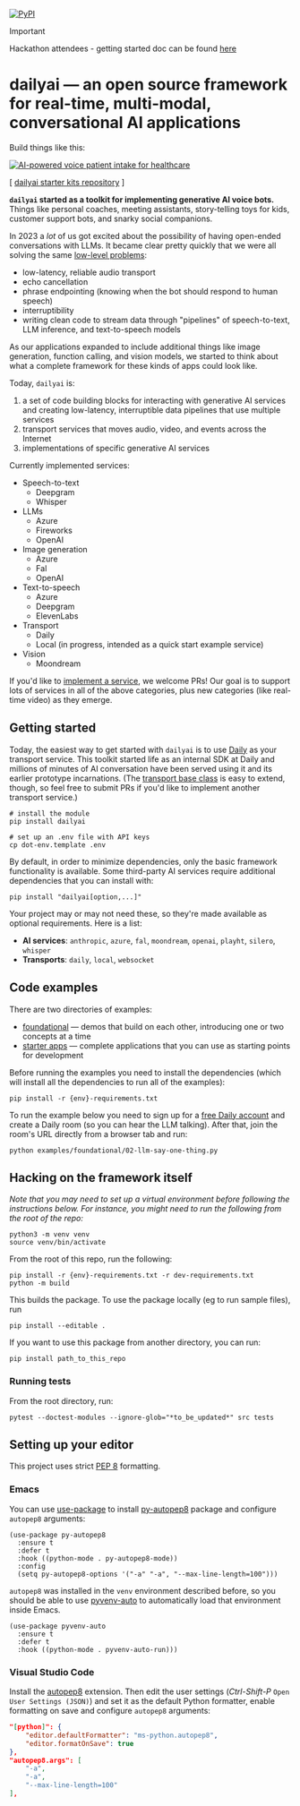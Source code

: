 [![PyPI](https://img.shields.io/pypi/v/dailyai)](https://pypi.org/project/dailyai)

> [!IMPORTANT]
> Hackathon attendees - getting started doc can be found [here](https://www.notion.so/dailyco/Daily-AI-ff356d3a799649e583fa91c1ccfe0d87?pvs=4)


# dailyai — an open source framework for real-time, multi-modal, conversational AI applications

Build things like this:

[![AI-powered voice patient intake for healthcare](https://img.youtube.com/vi/lDevgsp9vn0/0.jpg)](https://www.youtube.com/watch?v=lDevgsp9vn0)

[ [dailyai starter kits repository](https://github.com/daily-co/dailyai-examples) ]

**`dailyai` started as a toolkit for implementing generative AI voice bots.** Things like personal coaches, meeting assistants, story-telling toys for kids, customer support bots, and snarky social companions.

In 2023 a _lot_ of us got excited about the possibility of having open-ended conversations with LLMs. It became clear pretty quickly that we were all solving the same [low-level problems](https://www.daily.co/blog/how-to-talk-to-an-llm-with-your-voice/):

- low-latency, reliable audio transport
- echo cancellation
- phrase endpointing (knowing when the bot should respond to human speech)
- interruptibility
- writing clean code to stream data through "pipelines" of speech-to-text, LLM inference, and text-to-speech models

As our applications expanded to include additional things like image generation, function calling, and vision models, we started to think about what a complete framework for these kinds of apps could look like.

Today, `dailyai` is:

1. a set of code building blocks for interacting with generative AI services and creating low-latency, interruptible data pipelines that use multiple services
2. transport services that moves audio, video, and events across the Internet
3. implementations of specific generative AI services

Currently implemented services:

- Speech-to-text
  - Deepgram
  - Whisper
- LLMs
  - Azure
  - Fireworks
  - OpenAI
- Image generation
  - Azure
  - Fal
  - OpenAI
- Text-to-speech
  - Azure
  - Deepgram
  - ElevenLabs
- Transport
  - Daily
  - Local (in progress, intended as a quick start example service)
- Vision
  - Moondream

If you'd like to [implement a service](<(https://github.com/daily-co/daily-ai-sdk/tree/main/src/dailyai/services)>), we welcome PRs! Our goal is to support lots of services in all of the above categories, plus new categories (like real-time video) as they emerge.

## Getting started

Today, the easiest way to get started with `dailyai` is to use [Daily](https://www.daily.co/) as your transport service. This toolkit started life as an internal SDK at Daily and millions of minutes of AI conversation have been served using it and its earlier prototype incarnations. (The [transport base class](https://github.com/daily-co/daily-ai-sdk/blob/main/src/dailyai/transports/abstract_transport.py) is easy to extend, though, so feel free to submit PRs if you'd like to implement another transport service.)

```
# install the module
pip install dailyai

# set up an .env file with API keys
cp dot-env.template .env
```

By default, in order to minimize dependencies, only the basic framework functionality is available. Some third-party AI services require additional
dependencies that you can install with:

```
pip install "dailyai[option,...]"
```

Your project may or may not need these, so they're made available as optional requirements. Here is a list:

- **AI services**: `anthropic`, `azure`, `fal`, `moondream`, `openai`, `playht`, `silero`, `whisper`
- **Transports**: `daily`, `local`, `websocket`

## Code examples

There are two directories of examples:

- [foundational](https://github.com/daily-co/daily-ai-sdk/tree/main/examples/foundational) — demos that build on each other, introducing one or two concepts at a time
- [starter apps](https://github.com/daily-co/daily-ai-sdk/tree/main/examples/starter-apps) — complete applications that you can use as starting points for development

Before running the examples you need to install the dependencies (which will install all the dependencies to run all of the examples):

```
pip install -r {env}-requirements.txt
```

To run the example below you need to sign up for a [free Daily account](https://dashboard.daily.co/u/signup) and create a Daily room (so you can hear the LLM talking). After that, join the room's URL directly from a browser tab and run:

```
python examples/foundational/02-llm-say-one-thing.py
```

## Hacking on the framework itself

_Note that you may need to set up a virtual environment before following the instructions below. For instance, you might need to run the following from the root of the repo:_

```
python3 -m venv venv
source venv/bin/activate
```

From the root of this repo, run the following:

```
pip install -r {env}-requirements.txt -r dev-requirements.txt
python -m build
```

This builds the package. To use the package locally (eg to run sample files), run

```
pip install --editable .
```

If you want to use this package from another directory, you can run:

```
pip install path_to_this_repo
```

### Running tests

From the root directory, run:

```
pytest --doctest-modules --ignore-glob="*to_be_updated*" src tests
```

## Setting up your editor

This project uses strict [PEP 8](https://peps.python.org/pep-0008/) formatting.

### Emacs

You can use [use-package](https://github.com/jwiegley/use-package) to install [py-autopep8](https://codeberg.org/ideasman42/emacs-py-autopep8) package and configure `autopep8` arguments:

```elisp
(use-package py-autopep8
  :ensure t
  :defer t
  :hook ((python-mode . py-autopep8-mode))
  :config
  (setq py-autopep8-options '("-a" "-a", "--max-line-length=100")))
```

`autopep8` was installed in the `venv` environment described before, so you should be able to use [pyvenv-auto](https://github.com/ryotaro612/pyvenv-auto) to automatically load that environment inside Emacs.

```elisp
(use-package pyvenv-auto
  :ensure t
  :defer t
  :hook ((python-mode . pyvenv-auto-run)))

```

### Visual Studio Code

Install the
[autopep8](https://marketplace.visualstudio.com/items?itemName=ms-python.autopep8) extension. Then edit the user settings (_Ctrl-Shift-P_ `Open User Settings (JSON)`) and set it as the default Python formatter, enable formatting on save and configure `autopep8` arguments:

```json
"[python]": {
    "editor.defaultFormatter": "ms-python.autopep8",
    "editor.formatOnSave": true
},
"autopep8.args": [
    "-a",
    "-a",
    "--max-line-length=100"
],
```
